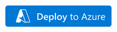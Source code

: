 ﻿[![Deploy to Azure](https://github.com/garaio/AzureRecipes/raw/master/Resources/deploybutton.svg?sanitize=true)](https://portal.azure.com/#create/Microsoft.Template/uri/https%3A%2F%2Fraw.githubusercontent.com%2Fgaraio%2FAzureRecipes%2Fmaster%2FSnippets%2FARM%2Factivity-log-link-log-analytics-workspace%2Fazuredeploy.bicep)